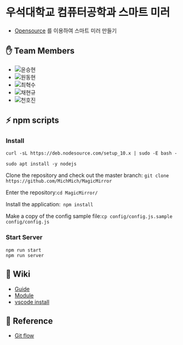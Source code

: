 

# 우석대학교 컴퓨터공학과 스마트 미러

- [Opensource](https://github.com/MichMich/MagicMirror) 를 이용하여 스마트 미러 만들기

## ✋ Team Members

- ![윤승현](https://img.shields.io/badge/윤승현-blue)
- ![원동현](https://img.shields.io/badge/원동현-blue)
- ![최혁수](https://img.shields.io/badge/최혁수-blue)
- ![채현규](https://img.shields.io/badge/채현규-blue)
- ![천호진](https://img.shields.io/badge/천호진-blue)

## ⚡ npm scripts

### Install

`curl -sL https://deb.nodesource.com/setup_10.x | sudo -E bash -`

`sudo apt install -y nodejs`

Clone the repository and check out the master branch: `git clone https://github.com/MichMich/MagicMirror `

Enter the repository:`cd MagicMirror/`

Install the application:` npm install`

Make a copy of the config sample file:`cp config/config.js.sample config/config.js`

### Start Server

```
npm run start
npm run server

```

## 📖 Wiki

- [Guide](https://github.com/Woosuk-Smart-Mirror-Team/Mirror-code/wiki/Guide)
- [Module](https://github.com/Woosuk-Smart-Mirror-Team/Mirror-code/wiki/Module)
- [vscode install](https://github.com/Woosuk-Smart-Mirror-Team/Mirror-code/wiki/vscode-install)

## 🔗 Reference

- [Git flow](https://woowabros.github.io/experience/2017/10/30/baemin-mobile-git-branch-strategy.html)
